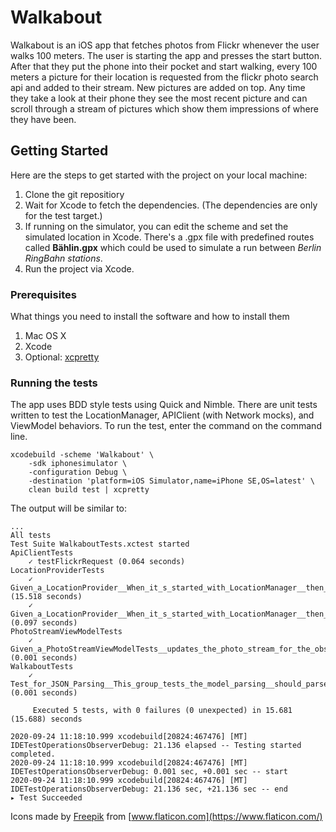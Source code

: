 # Walkabout
Walkabout is an iOS app that fetches photos from Flickr whenever the user walks 100 meters. 
The user is starting the app and presses the start button. After that they put the phone into their pocket and start walking, every 100 meters a picture for their location is requested from the flickr photo search api and added to their stream. New pictures are added on top. Any time they take a look at their phone they see the most recent picture and can scroll through a stream of pictures which show them impressions of where they have been.

## Getting Started

Here are the steps to get started with the project on your local machine:

1. Clone the git repositiory
2. Wait for Xcode to fetch the dependencies. (The dependencies are only for the test target.)
3. If running on the simulator, you can edit the scheme and set the simulated location in Xcode. 
There's a .gpx file with predefined routes called **Bählin.gpx** which could be used to simulate a run between *Berlin RingBahn stations*.
4. Run the project via Xcode.

### Prerequisites

What things you need to install the software and how to install them

1. Mac OS X
2. Xcode
3. Optional: [xcpretty](https://github.com/supermarin/xcpretty)


### Running the tests 

The app uses BDD style tests using Quick and Nimble. There are unit tests written to test the LocationManager, APIClient (with Network mocks), and ViewModel behaviors. To run the test, enter the command on the command line.

```
xcodebuild -scheme 'Walkabout' \
    -sdk iphonesimulator \
    -configuration Debug \
    -destination 'platform=iOS Simulator,name=iPhone SE,OS=latest' \
    clean build test | xcpretty
```

The output will be similar to:

```
...
All tests
Test Suite WalkaboutTests.xctest started
ApiClientTests
    ✓ testFlickrRequest (0.064 seconds)
LocationProviderTests
    ✓ Given_a_LocationProvider__When_it_s_started_with_LocationManager__then_starts_location_updates (15.518 seconds)
    ✓ Given_a_LocationProvider__When_it_s_started_with_LocationManager__then_provides_current_location (0.097 seconds)
PhotoStreamViewModelTests
    ✓ Given_a_PhotoStreamViewModelTests__updates_the_photo_stream_for_the_observer (0.001 seconds)
WalkaboutTests
    ✓ Test_for_JSON_Parsing__This_group_tests_the_model_parsing__should_parse_the_data_correctly (0.001 seconds)

     Executed 5 tests, with 0 failures (0 unexpected) in 15.681 (15.688) seconds

2020-09-24 11:18:10.999 xcodebuild[20824:467476] [MT] IDETestOperationsObserverDebug: 21.136 elapsed -- Testing started completed.
2020-09-24 11:18:10.999 xcodebuild[20824:467476] [MT] IDETestOperationsObserverDebug: 0.001 sec, +0.001 sec -- start
2020-09-24 11:18:10.999 xcodebuild[20824:467476] [MT] IDETestOperationsObserverDebug: 21.136 sec, +21.136 sec -- end
▸ Test Succeeded
```


Icons made by [Freepik](https://www.flaticon.com/authors/freepik) from [www.flaticon.com](https://www.flaticon.com/)